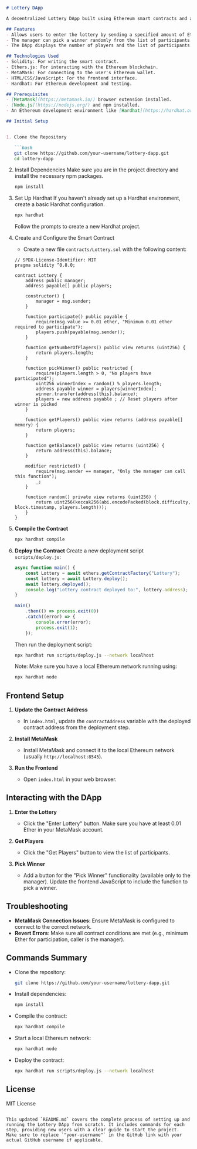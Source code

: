 ```markdown
# Lottery DApp

A decentralized Lottery DApp built using Ethereum smart contracts and a web-based frontend. Users can participate in the lottery by sending Ether and have a chance to win the entire balance when the manager picks a winner.

## Features
- Allows users to enter the lottery by sending a specified amount of Ether.
- The manager can pick a winner randomly from the list of participants.
- The DApp displays the number of players and the list of participants.

## Technologies Used
- Solidity: For writing the smart contract.
- Ethers.js: For interacting with the Ethereum blockchain.
- MetaMask: For connecting to the user's Ethereum wallet.
- HTML/CSS/JavaScript: For the frontend interface.
- Hardhat: For Ethereum development and testing.

## Prerequisites
- [MetaMask](https://metamask.io/) browser extension installed.
- [Node.js](https://nodejs.org/) and npm installed.
- An Ethereum development environment like [Hardhat](https://hardhat.org/).

## Initial Setup


1. Clone the Repository

   ```bash
   git clone https://github.com/your-username/lottery-dapp.git
   cd lottery-dapp
   ```

2. Install Dependencies
   Make sure you are in the project directory and install the necessary npm packages.
   ```bash
   npm install
   ```

3. Set Up Hardhat
   If you haven't already set up a Hardhat environment, create a basic Hardhat configuration.
   ```bash
   npx hardhat
   ```
   Follow the prompts to create a new Hardhat project.

4. Create and Configure the Smart Contract

   - Create a new file `contracts/Lottery.sol` with the following content:

   ```solidity
   // SPDX-License-Identifier: MIT
   pragma solidity ^0.8.0;

   contract Lottery {
       address public manager;
       address payable[] public players;

       constructor() {
           manager = msg.sender;
       }

       function participate() public payable {
           require(msg.value >= 0.01 ether, "Minimum 0.01 ether required to participate");
           players.push(payable(msg.sender));
       }

       function getNumberOfPlayers() public view returns (uint256) {
           return players.length;
       }

       function pickWinner() public restricted {
           require(players.length > 0, "No players have participated");
           uint256 winnerIndex = random() % players.length;
           address payable winner = players[winnerIndex];
           winner.transfer(address(this).balance);
           players = new address payable ; // Reset players after winner is picked
       }

       function getPlayers() public view returns (address payable[] memory) {
           return players;
       }

       function getBalance() public view returns (uint256) {
           return address(this).balance;
       }

       modifier restricted() {
           require(msg.sender == manager, "Only the manager can call this function");
           _;
       }

       function random() private view returns (uint256) {
           return uint256(keccak256(abi.encodePacked(block.difficulty, block.timestamp, players.length)));
       }
   }
   ```

5. **Compile the Contract**
   ```bash
   npx hardhat compile
   ```

6. **Deploy the Contract**
   Create a new deployment script `scripts/deploy.js`:
   ```javascript
   async function main() {
       const Lottery = await ethers.getContractFactory("Lottery");
       const lottery = await Lottery.deploy();
       await lottery.deployed();
       console.log("Lottery contract deployed to:", lottery.address);
   }

   main()
       .then(() => process.exit(0))
       .catch((error) => {
           console.error(error);
           process.exit(1);
       });
   ```

   Then run the deployment script:
   ```bash
   npx hardhat run scripts/deploy.js --network localhost
   ```

   Note: Make sure you have a local Ethereum network running using:
   ```bash
   npx hardhat node
   ```

## Frontend Setup

1. **Update the Contract Address**
   - In `index.html`, update the `contractAddress` variable with the deployed contract address from the deployment step.

2. **Install MetaMask**
   - Install MetaMask and connect it to the local Ethereum network (usually `http://localhost:8545`).

3. **Run the Frontend**
   - Open `index.html` in your web browser.

## Interacting with the DApp

1. **Enter the Lottery**
   - Click the "Enter Lottery" button. Make sure you have at least 0.01 Ether in your MetaMask account.
   
2. **Get Players**
   - Click the "Get Players" button to view the list of participants.

3. **Pick Winner**
   - Add a button for the "Pick Winner" functionality (available only to the manager). Update the frontend JavaScript to include the function to pick a winner.

## Troubleshooting

- **MetaMask Connection Issues**: Ensure MetaMask is configured to connect to the correct network.
- **Revert Errors**: Make sure all contract conditions are met (e.g., minimum Ether for participation, caller is the manager).

## Commands Summary
- Clone the repository:
  ```bash
  git clone https://github.com/your-username/lottery-dapp.git
  ```
- Install dependencies:
  ```bash
  npm install
  ```
- Compile the contract:
  ```bash
  npx hardhat compile
  ```
- Start a local Ethereum network:
  ```bash
  npx hardhat node
  ```
- Deploy the contract:
  ```bash
  npx hardhat run scripts/deploy.js --network localhost
  ```

## License
MIT License
```

This updated `README.md` covers the complete process of setting up and running the Lottery DApp from scratch. It includes commands for each step, providing new users with a clear guide to start the project. Make sure to replace `"your-username"` in the GitHub link with your actual GitHub username if applicable.